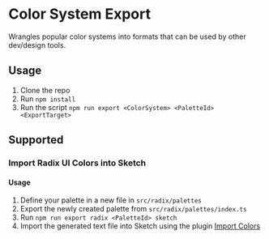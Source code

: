 # Color System Export

Wrangles popular color systems into formats that can be used by other dev/design
tools.

## Usage

1. Clone the repo
2. Run `npm install`
3. Run the script `npm run export <ColorSystem> <PaletteId> <ExportTarget>`

## Supported

### Import Radix UI Colors into Sketch

#### Usage

1. Define your palette in a new file in `src/radix/palettes`
2. Export the newly created palette from `src/radix/palettes/index.ts`
3. Run `npm run export radix <PaletteId> sketch`
4. Import the generated text file into Sketch using the plugin
   [Import Colors](https://github.com/Ashung/import-colors-sketch)
